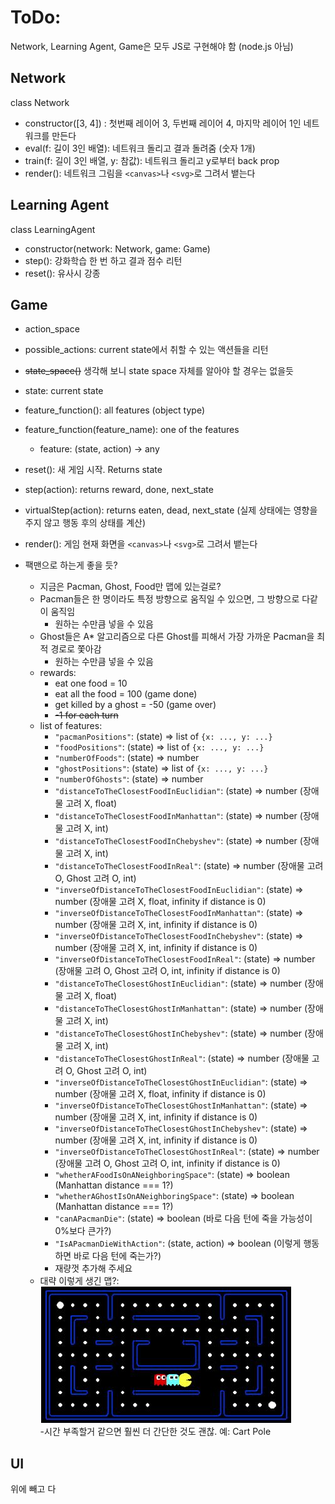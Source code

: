 ﻿# ToDo:

Network, Learning Agent, Game은 모두 JS로 구현해야 함 (node.js 아님)

## Network

class Network

- constructor([3, 4]) : 첫번째 레이어 3, 두번째 레이어 4, 마지막 레이어 1인 네트워크를 만든다
- eval(f: 길이 3인 배열): 네트워크 돌리고 결과 돌려줌 (숫자 1개)
- train(f: 길이 3인 배열, y: 참값): 네트워크 돌리고 y로부터 back prop
- render(): 네트워크 그림을 `<canvas>`나 `<svg>`로 그려서 뱉는다



## Learning Agent

class LearningAgent

- constructor(network: Network, game: Game)
- step(): 강화학습 한 번 하고 결과 점수 리턴
- reset(): 유사시 강종



## Game

- action_space
- possible_actions: current state에서 취할 수 있는 액션들을 리턴
- ~~state_space()~~ 생각해 보니 state space 자체를 알아야 할 경우는 없을듯
- state: current state
- feature_function(): all features (object type)
- feature_function(feature_name): one of the features
  - feature: (state, action) -> any
- reset(): 새 게임 시작. Returns state
- step(action): returns reward, done, next_state
- virtualStep(action): returns eaten, dead, next_state (실제 상태에는 영향을 주지 않고 행동 후의 상태를 계산)
- render(): 게임 현재 화면을 `<canvas>`나 `<svg>`로 그려서 뱉는다

- 팩맨으로 하는게 좋을 듯?
  - 지금은 Pacman, Ghost, Food만 맵에 있는걸로?
  - Pacman들은 한 명이라도 특정 방향으로 움직일 수 있으면, 그 방향으로 다같이 움직임
    - 원하는 수만큼 넣을 수 있음
  - Ghost들은 A* 알고리즘으로 다른 Ghost를 피해서 가장 가까운 Pacman을 최적 경로로 쫓아감
    - 원하는 수만큼 넣을 수 있음
  - rewards:
    - eat one food = 10
    - eat all the food = 100 (game done)
    - get killed by a ghost = -50 (game over)
    - ~~-1 for each turn~~
  - list of features:
    - `"pacmanPositions"`: (state) => list of `{x: ..., y: ...}`
    - `"foodPositions"`: (state) => list of `{x: ..., y: ...}`
    - `"numberOfFoods"`: (state) => number
    - `"ghostPositions"`: (state) => list of `{x: ..., y: ...}`
    - `"numberOfGhosts"`: (state) => number
    - `"distanceToTheClosestFoodInEuclidian"`: (state) => number (장애물 고려 X, float)
    - `"distanceToTheClosestFoodInManhattan"`: (state) => number (장애물 고려 X, int)
    - `"distanceToTheClosestFoodInChebyshev"`: (state) => number (장애물 고려 X, int)
    - `"distanceToTheClosestFoodInReal"`: (state) => number (장애물 고려 O, Ghost 고려 O, int)
    - `"inverseOfDistanceToTheClosestFoodInEuclidian"`: (state) => number (장애물 고려 X, float, infinity if distance is 0)
    - `"inverseOfDistanceToTheClosestFoodInManhattan"`: (state) => number (장애물 고려 X, int, infinity if distance is 0)
    - `"inverseOfDistanceToTheClosestFoodInChebyshev"`: (state) => number (장애물 고려 X, int, infinity if distance is 0)
    - `"inverseOfDistanceToTheClosestFoodInReal"`: (state) => number (장애물 고려 O, Ghost 고려 O, int, infinity if distance is 0)
    - `"distanceToTheClosestGhostInEuclidian"`: (state) => number (장애물 고려 X, float)
    - `"distanceToTheClosestGhostInManhattan"`: (state) => number (장애물 고려 X, int)
    - `"distanceToTheClosestGhostInChebyshev"`: (state) => number (장애물 고려 X, int)
    - `"distanceToTheClosestGhostInReal"`: (state) => number (장애물 고려 O, Ghost 고려 O, int)
    - `"inverseOfDistanceToTheClosestGhostInEuclidian"`: (state) => number (장애물 고려 X, float, infinity if distance is 0)
    - `"inverseOfDistanceToTheClosestGhostInManhattan"`: (state) => number (장애물 고려 X, int, infinity if distance is 0)
    - `"inverseOfDistanceToTheClosestGhostInChebyshev"`: (state) => number (장애물 고려 X, int, infinity if distance is 0)
    - `"inverseOfDistanceToTheClosestGhostInReal"`: (state) => number (장애물 고려 O, Ghost 고려 O, int, infinity if distance is 0)
    - `"whetherAFoodIsOnANeighboringSpace"`: (state) => boolean (Manhattan distance === 1?)
    - `"whetherAGhostIsOnANeighboringSpace"`: (state) => boolean (Manhattan distance === 1?)
    - `"canAPacmanDie"`: (state) => boolean (바로 다음 턴에 죽을 가능성이 0%보다 큰가?)
    - `"IsAPacmanDieWithAction"`: (state, action) => boolean (이렇게 행동하면 바로 다음 턴에 죽는가?)
    - 재량껏 추가해 주세요
  - 대략 이렇게 생긴 맵?:\
![alt text](https://github.com/SNU-HCIL/CHI-SGC-2019/blob/master/img/map.JPG)\
-시간 부족할거 같으면 훨씬 더 간단한 것도 괜찮. 예: Cart Pole

## UI

위에 빼고 다
